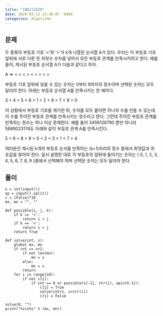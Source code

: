 ```yaml
---
title: "[BOJ]2529"
date: 2020-03-11 23:36:07 -0400
categories: Algorithm
---
```



## 문제
두 종류의 부등호 기호 ‘<’와 ‘>’가 k개 나열된 순서열  A가 있다. 우리는 이 부등호 기호 앞뒤에 서로 다른 한 자릿수 숫자를 넣어서 모든 부등호 관계를 만족시키려고 한다. 예를 들어, 제시된 부등호 순서열 A가 다음과 같다고 하자.  

A =>  < < < > < < > < >  

부등호 기호 앞뒤에 넣을 수 있는 숫자는 0부터 9까지의 정수이며 선택된 숫자는 모두 달라야 한다. 아래는 부등호 순서열 A를 만족시키는 한 예이다.  

3 < 4 < 5 < 6 > 1 < 2 < 8 > 7 < 9 > 0  

이 상황에서 부등호 기호를 제거한 뒤, 숫자를 모두 붙이면 하나의 수를 만들 수 있는데 이 수를 주어진 부등호 관계를 만족시키는 정수라고 한다. 그런데 주어진 부등호 관계를 만족하는 정수는 하나 이상 존재한다. 예를 들어 3456128790 뿐만 아니라 5689023174도 아래와 같이 부등호 관계 A를 만족시킨다.  

5 < 6 < 8 < 9 > 0 < 2 < 3 > 1 < 7 > 4  

여러분은 제시된 k개의 부등호 순서를 만족하는 (k+1)자리의 정수 중에서 최댓값과 최솟값을 찾아야 한다. 앞서 설명한 대로 각 부등호의 앞뒤에 들어가는 숫자는 { 0, 1, 2, 3, 4, 5, 6, 7, 8, 9 }중에서 선택해야 하며 선택된 숫자는 모두 달라야 한다.  

## 풀이
```
n = int(input())
op = input().split()
c = [False]*10
mx, mn = "", ""

def possible(i, j, k):
    if k == '<':
        return i < j
    if k == '>':
        return i > j
    return True

def solve(cnt, s):
    global mx, mn
    if cnt == n+1:
        if not len(mn):
            mn = s
        else:
            mx = s
        return
    for i in range(10):
        if not c[i]:
            if cnt == 0 or possible(s[-1], str(i), op[cnt-1]):
                c[i] = True
                solve(cnt+1, s+str(i))
                c[i] = False

solve(0, "")
print("%s\n%s" % (mx, mn))
```
